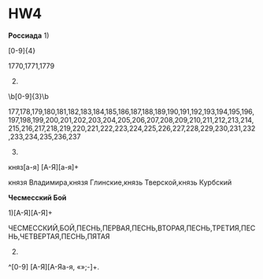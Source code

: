 # HW4

**Россиада**
1) 

[0-9]{4}

1770,1771,1779

2)

\b[0-9]{3}\b 

177,178,179,180,181,182,183,184,185,186,187,188,189,190,191,192,193,194,195,196,197,198,199,200,201,202,203,204,205,206,207,208,209,210,211,212,213,214,215,216,217,218,219,220,221,222,223,224,225,226,227,228,229,230,231,232,233,234,235,236,237

3)

княз[а-я] [А-Я][а-я]+

князя Владимира,князя Глинские,князь Тверской,князь Курбский

**Чесмесский Бой**

1)[А-Я][А-Я]+

ЧЕСМЕССКИЙ,БОЙ,ПЕСНЬ,ПЕРВАЯ,ПЕСНЬ,ВТОРАЯ,ПЕСНЬ,ТРЕТИЯ,ПЕСНЬ,ЧЕТВЕРТАЯ,ПЕСНЬ,ПЯТАЯ

2)

^[0-9] [А-Я][А-Яа-я, «»;-]+.
